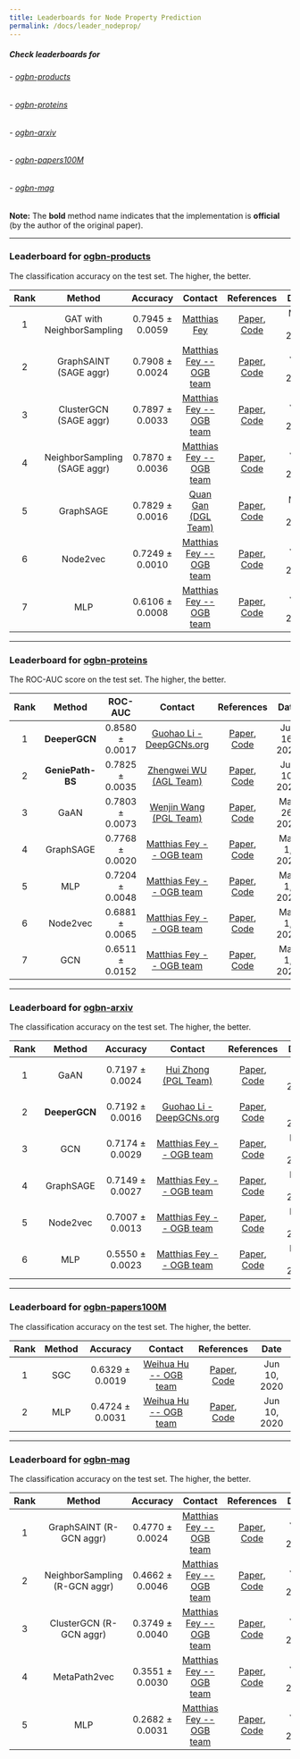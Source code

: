 ```yaml
---
title: Leaderboards for Node Property Prediction
permalink: /docs/leader_nodeprop/
---
```


##### Check leaderboards for
###### - [ogbn-products](#ogbn-products)
###### - [ogbn-proteins](#ogbn-proteins)
###### - [ogbn-arxiv](#ogbn-arxiv)
###### - [ogbn-papers100M](#ogbn-papers100M)
###### - [ogbn-mag](#ogbn-mag)


**Note:** The **bold** method name indicates that the implementation is **official** (by the author of the original paper).


<a name="ogbn-products"/>

---------

### Leaderboard for [ogbn-products](../nodeprop/#ogbn-products)
The classification accuracy on the test set. The higher, the better.


| Rank  | Method | Accuracy | Contact | References | Date 
|:----:|:-----:|:------:|:-----:|:-----:|:-----:|
|  1  |  GAT with NeighborSampling  | 0.7945 ± 0.0059   | [Matthias Fey](mailto:matthias.fey@tu-dortmund.de) | [Paper](https://arxiv.org/abs/1710.10903), [Code](https://github.com/rusty1s/pytorch_geometric/blob/master/examples/ogbn_products_gat.py) | May 24, 2020 | 
|  2  |  GraphSAINT (SAGE aggr)  | 0.7908 ± 0.0024   | [Matthias Fey -- OGB team](mailto:matthias.fey@tu-dortmund.de) | [Paper](https://arxiv.org/abs/1907.04931), [Code](https://github.com/snap-stanford/ogb/tree/master/examples/nodeproppred/products) | Jun 10, 2020 | 
|  3  |  ClusterGCN (SAGE aggr)  | 0.7897 ± 0.0033   | [Matthias Fey -- OGB team](mailto:matthias.fey@tu-dortmund.de) | [Paper](https://arxiv.org/abs/1905.07953), [Code](https://github.com/snap-stanford/ogb/tree/master/examples/nodeproppred/products) | Jun 10, 2020 | 
|  4  |  NeighborSampling (SAGE aggr)  | 0.7870 ± 0.0036   | [Matthias Fey -- OGB team](mailto:matthias.fey@tu-dortmund.de) | [Paper](https://arxiv.org/abs/1706.02216), [Code](https://github.com/snap-stanford/ogb/tree/master/examples/nodeproppred/products) | Jun 10, 2020 | 
|  5  |  GraphSAGE  | 0.7829 ± 0.0016   | [Quan Gan (DGL Team)](mailto:quagan@amazon.com) | [Paper](https://arxiv.org/abs/1706.02216), [Code](https://github.com/dmlc/dgl/tree/master/examples/pytorch/ogb/ogbn-products/graphsage) | May 12, 2020 | 
|  6  |  Node2vec  | 0.7249 ± 0.0010   | [Matthias Fey -- OGB team](mailto:matthias.fey@tu-dortmund.de) | [Paper](https://arxiv.org/abs/1607.00653), [Code](https://github.com/snap-stanford/ogb/tree/master/examples/nodeproppred/products) | Jun 10, 2020 | 
|  7  |  MLP  | 0.6106 ± 0.0008   | [Matthias Fey -- OGB team](mailto:matthias.fey@tu-dortmund.de) | [Paper](https://arxiv.org/abs/2005.00687), [Code](https://github.com/snap-stanford/ogb/tree/master/examples/nodeproppred/products) | Jun 10, 2020 | 


<a name="ogbn-proteins"/>

------

### Leaderboard for [ogbn-proteins](../nodeprop/#ogbn-proteins)
The ROC-AUC score on the test set. The higher, the better.

| Rank  | Method | ROC-AUC | Contact | References | Date 
|:----:|:-----:|:------:|:-----:|:-----:|:-----:|
|  1  |  **DeeperGCN**  | 0.8580 ± 0.0017   | [Guohao Li - DeepGCNs.org](mailto:guohao.li@kaust.edu.sa) | [Paper](https://arxiv.org/abs/2006.07739), [Code](https://github.com/lightaime/deep_gcns_torch/tree/master/examples/ogb) | Jun 16, 2020 | 
|  2  |  **GeniePath-BS**  | 0.7825 ± 0.0035   | [Zhengwei WU (AGL Team)](mailto:zejun.wzw@alipay.com) | [Paper](http://arxiv.org/abs/2006.05806), [Code](https://github.com/xavierzw/ogb-geniepath-bs) | Jun 10, 2020 | 
|  3  |  GaAN  | 0.7803 ± 0.0073   | [Wenjin Wang (PGL Team)](mailto:wangwenjin02@baidu.com) | [Paper](https://arxiv.org/abs/1803.07294), [Code](https://github.com/PaddlePaddle/PGL/tree/master/examples/GaAN) | May 26, 2020 | 
|  4  |  GraphSAGE  | 0.7768 ± 0.0020   | [Matthias Fey -- OGB team](mailto:matthias.fey@tu-dortmund.de) | [Paper](https://arxiv.org/abs/1706.02216), [Code](https://github.com/snap-stanford/ogb/tree/master/examples/nodeproppred/proteins) | May 1, 2020 | 
|  5  |  MLP  | 0.7204 ± 0.0048   | [Matthias Fey -- OGB team](mailto:matthias.fey@tu-dortmund.de) | [Paper](https://arxiv.org/abs/2005.00687), [Code](https://github.com/snap-stanford/ogb/tree/master/examples/nodeproppred/proteins) | May 1, 2020 | 
|  6  |  Node2vec  | 0.6881 ± 0.0065   | [Matthias Fey -- OGB team](mailto:matthias.fey@tu-dortmund.de) | [Paper](https://arxiv.org/abs/1607.00653), [Code](https://github.com/snap-stanford/ogb/tree/master/examples/nodeproppred/proteins) | May 1, 2020 | 
|  7  |  GCN  | 0.6511 ± 0.0152   | [Matthias Fey -- OGB team](mailto:matthias.fey@tu-dortmund.de) | [Paper](https://arxiv.org/abs/1609.02907), [Code](https://github.com/snap-stanford/ogb/tree/master/examples/nodeproppred/proteins) | May 1, 2020 | 


<a name="ogbn-arxiv"/>

---------

### Leaderboard for [ogbn-arxiv](../nodeprop/#ogbn-arxiv)
The classification accuracy on the test set. The higher, the better.


| Rank  | Method | Accuracy | Contact | References | Date 
|:----:|:-----:|:------:|:-----:|:-----:|:-----:|
|  1  |  GaAN  | 0.7197 ± 0.0024   | [Hui Zhong (PGL Team)](mailto:zhonghui03@baidu.com) | [Paper](https://arxiv.org/abs/1803.07294), [Code](https://github.com/PaddlePaddle/PGL/tree/master/ogb_examples/nodeproppred/ogbn-arxiv) | Jun 16, 2020 | 
|  2  |  **DeeperGCN**  | 0.7192 ± 0.0016   | [Guohao Li - DeepGCNs.org](mailto:guohao.li@kaust.edu.sa) | [Paper](https://arxiv.org/abs/2006.07739), [Code](https://github.com/lightaime/deep_gcns_torch/tree/master/examples/ogb) | Jun 16, 2020 | 
|  3  |  GCN  | 0.7174 ± 0.0029   | [Matthias Fey -- OGB team](mailto:matthias.fey@tu-dortmund.de) | [Paper](https://arxiv.org/abs/1609.02907), [Code](https://github.com/snap-stanford/ogb/tree/master/examples/nodeproppred/arxiv) | May 1, 2020 | 
|  4  |  GraphSAGE  | 0.7149 ± 0.0027   | [Matthias Fey -- OGB team](mailto:matthias.fey@tu-dortmund.de) | [Paper](https://arxiv.org/abs/1706.02216), [Code](https://github.com/snap-stanford/ogb/tree/master/examples/nodeproppred/arxiv) | May 1, 2020 | 
|  5  |  Node2vec  | 0.7007 ± 0.0013   | [Matthias Fey -- OGB team](mailto:matthias.fey@tu-dortmund.de) | [Paper](https://arxiv.org/abs/1607.00653), [Code](https://github.com/snap-stanford/ogb/tree/master/examples/nodeproppred/arxiv) | May 1, 2020 | 
|  6  |  MLP  | 0.5550 ± 0.0023   | [Matthias Fey -- OGB team](mailto:matthias.fey@tu-dortmund.de) | [Paper](https://arxiv.org/abs/2005.00687), [Code](https://github.com/snap-stanford/ogb/tree/master/examples/nodeproppred/arxiv) | May 1, 2020 | 


<a name="ogbn-papers100M"/>

---------

### Leaderboard for [ogbn-papers100M](../nodeprop/#ogbn-papers100M)
The classification accuracy on the test set. The higher, the better.


| Rank  | Method | Accuracy | Contact | References | Date 
|:----:|:-----:|:------:|:-----:|:-----:|:-----:|
|  1  |  SGC  | 0.6329 ± 0.0019   | [Weihua Hu -- OGB team](mailto:weihuahu@cs.stanford.edu) | [Paper](https://arxiv.org/abs/1902.07153), [Code](https://github.com/snap-stanford/ogb/tree/master/examples/nodeproppred/papers100M) | Jun 10, 2020 | 
|  2  |  MLP  | 0.4724 ± 0.0031   | [Weihua Hu -- OGB team](mailto:weihuahu@cs.stanford.edu) | [Paper](https://arxiv.org/abs/2005.00687), [Code](https://github.com/snap-stanford/ogb/tree/master/examples/nodeproppred/papers100M) | Jun 10, 2020 | 



<a name="ogbn-mag"/>

---------

### Leaderboard for [ogbn-mag](../nodeprop/#ogbn-mag)
The classification accuracy on the test set. The higher, the better.


| Rank  | Method | Accuracy | Contact | References | Date 
|:----:|:-----:|:------:|:-----:|:-----:|:-----:|
|  1  |  GraphSAINT (R-GCN aggr)  | 0.4770 ± 0.0024   | [Matthias Fey -- OGB team](mailto:matthias.fey@tu-dortmund.de) | [Paper](https://arxiv.org/abs/1907.04931), [Code](https://github.com/snap-stanford/ogb/tree/master/examples/nodeproppred/mag) | Jun 10, 2020 | 
|  2  |  NeighborSampling (R-GCN aggr)  | 0.4662 ± 0.0046   | [Matthias Fey -- OGB team](mailto:matthias.fey@tu-dortmund.de) | [Paper](https://arxiv.org/abs/1706.02216), [Code](https://github.com/snap-stanford/ogb/tree/master/examples/nodeproppred/mag) | Jun 10, 2020 | 
|  3  |  ClusterGCN (R-GCN aggr)  | 0.3749 ± 0.0040   | [Matthias Fey -- OGB team](mailto:matthias.fey@tu-dortmund.de) | [Paper](https://arxiv.org/abs/1905.07953), [Code](https://github.com/snap-stanford/ogb/tree/master/examples/nodeproppred/mag) | Jun 10, 2020 | 
|  4  |  MetaPath2vec  | 0.3551 ± 0.0030   | [Matthias Fey -- OGB team](mailto:matthias.fey@tu-dortmund.de) | [Paper](https://ericdongyx.github.io/papers/KDD17-dong-chawla-swami-metapath2vec.pdf), [Code](https://github.com/snap-stanford/ogb/tree/master/examples/nodeproppred/mag) | Jun 10, 2020 | 
|  5  |  MLP  | 0.2682 ± 0.0031   | [Matthias Fey -- OGB team](mailto:matthias.fey@tu-dortmund.de) | [Paper](https://arxiv.org/abs/2005.00687), [Code](https://github.com/snap-stanford/ogb/tree/master/examples/nodeproppred/mag) | Jun 10, 2020 | 





